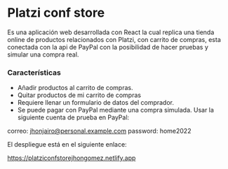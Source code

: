 # Platzi conf store

Es una aplicación web desarrollada con React la cual replica una tienda online de productos relacionados con Platzi, con carrito de compras, esta conectada con la api de PayPal con la posibilidad de hacer pruebas y simular una compra real.

### Características

- Añadir productos al carrito de compras.
- Quitar productos de mi carrito de compras
- Requiere llenar un formulario de datos del comprador.
- Se puede pagar con PayPal mediante una compra simulada. Usar la siguiente cuenta de prueba en PayPal:

correo: jhonjairo@personal.example.com
password: home2022

El despliegue está en el siguiente enlace:

https://platziconfstorejhongomez.netlify.app


